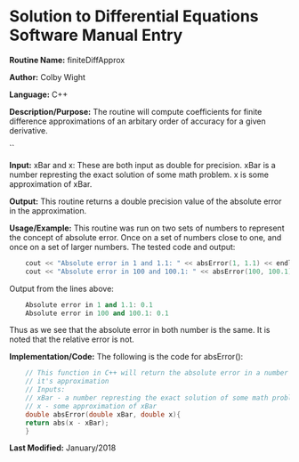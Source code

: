# Solution to Differential Equations Software Manual Entry


**Routine Name:**          finiteDiffApprox

**Author:** Colby Wight

**Language:** C++

**Description/Purpose:** The routine will compute coefficients for finite difference approximations of an arbitary order of accuracy for a given derivative.

``

**Input:** xBar and x: These are both input as double for precision. xBar is a number represting the exact solution of some math problem. x is some approximation of xBar.

**Output:** This routine returns a double precision value of the absolute error in the approximation.

**Usage/Example:** This routine was run on two sets of numbers to represent the concept of absolute error. Once on a set of numbers close to one, and once on a set of larger numbers. The tested code and output: 

```C++
    cout << "Absolute error in 1 and 1.1: " << absError(1, 1.1) << endl;
    cout << "Absolute error in 100 and 100.1: " << absError(100, 100.1) << endl;
```

Output from the lines above:
```C++
    Absolute error in 1 and 1.1: 0.1
    Absolute error in 100 and 100.1: 0.1
```
Thus as we see that the absolute error in both number is the same. It is noted that the relative error is not. 

**Implementation/Code:** The following is the code for absError():

```C++
    // This function in C++ will return the absolute error in a number and
    // it's approximation
    // Inputs:
    // xBar - a number represting the exact solution of some math problem
    // x - some approximation of xBar
    double absError(double xBar, double x){
    return abs(x - xBar);
    }
```

**Last Modified:** January/2018
